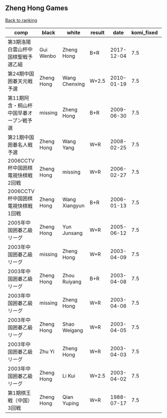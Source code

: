 ## Zheng Hong Games

[Back to ranking](../../index.md)




| **comp** | **black** | **white** | **result** | **date** | **komi_fixed** | **kifu** | 
| --- | --- | --- | --- | --- | --- | --- |
| 第3期洛陽白雲山杯中国棋聖戦予選乙組 | Gui Wenbo | Zheng Hong | B+R | 2017-12-04 | 7.5 | [Kifu](https://kifudepot.net/kifucontents.php?id=rSQRM9F%2B81FX90GmQHAOmA%3D%3D) | 
| 第24期中国囲碁天元戦予選 | Zheng Hong | Wang Chenxing | W+2.5 | 2010-01-19 | 7.5 | [Kifu](https://kifudepot.net/kifucontents.php?id=L5pLy6w9ONFXu5QAX32mow%3D%3D) | 
| 第11期阿含・桐山杯中国早碁オープン戦予選 | missing | Zheng Hong | B+R | 2009-06-30 | 7.5 | [Kifu](https://kifudepot.net/kifucontents.php?id=csFG0Ev9J6AiUIHl37Ikyw%3D%3D) | 
| 第21期中国囲碁名人戦予選 | Zheng Hong | Wang Yang | W+R | 2008-02-25 | 7.5 | [Kifu](https://kifudepot.net/kifucontents.php?id=rGxAwmVnZ4gHX%2BGrsk0Ajg%3D%3D) | 
| 2006CCTV杯中国囲棋電視快棋戦2回戦 | Zheng Hong | missing | W+R | 2006-02-27 | 7.5 | [Kifu](https://kifudepot.net/kifucontents.php?id=A4r4CeT6UVhIsg0DGrxSiw%3D%3D) | 
| 2006CCTV杯中国囲棋電視快棋戦1回戦 | Zheng Hong | Wang Xiangyun | B+R | 2006-01-13 | 7.5 | [Kifu](https://kifudepot.net/kifucontents.php?id=rUZnzhTezkML0887VhB7nQ%3D%3D) | 
| 2005年中国囲碁乙級リーグ | Zheng Hong | Yun Junsang | W+R | 2005-06-12 | 7.5 | [Kifu](https://kifudepot.net/kifucontents.php?id=UYKt6fFYaUbzm4MftjwwwQ%3D%3D) | 
| 2003年中国囲碁乙級リーグ | missing | Zheng Hong | W+R | 2003-04-09 | 7.5 | [Kifu](https://kifudepot.net/kifucontents.php?id=xqpmPHmMwcIIvDl40wM2kQ%3D%3D) | 
| 2003年中国囲碁乙級リーグ | Zheng Hong | Zhou Ruiyang | B+R | 2003-04-08 | 7.5 | [Kifu](https://kifudepot.net/kifucontents.php?id=CdnkD0rC%2FvqkUuE9LE1BsQ%3D%3D) | 
| 2003年中国囲碁乙級リーグ | missing | Zheng Hong | W+R | 2003-04-06 | 7.5 | [Kifu](https://kifudepot.net/kifucontents.php?id=8Xk%2F0UZ8X0oa8Dr16C9B9A%3D%3D) | 
| 2003年中国囲碁乙級リーグ | Zheng Hong | Shao Weigang | W+R | 2003-04-05 | 7.5 | [Kifu](https://kifudepot.net/kifucontents.php?id=YJjf%2BEDmb6Dk7AJv0hlSqQ%3D%3D) | 
| 2003年中国囲碁乙級リーグ | Zhu Yi | Zheng Hong | W+R | 2003-04-03 | 7.5 | [Kifu](https://kifudepot.net/kifucontents.php?id=EL1w2ZTpkrO1fYYtwjRjFQ%3D%3D) | 
| 2003年中国囲碁乙級リーグ | Zheng Hong | Li Kui | W+2.5 | 2003-04-02 | 7.5 | [Kifu](https://kifudepot.net/kifucontents.php?id=9dtoqe2eb5LjUIB3HCpn5g%3D%3D) | 
| 第1期棋王戦（中国）3回戦 | Zheng Hong | Qian Yuping | W+R | 1988-07-17 | 7.5 | [Kifu](https://kifudepot.net/kifucontents.php?id=j6bV9OcvlsDVkbM9zS%2Fz4g%3D%3D) |




